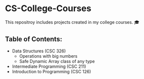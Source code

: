 # CS-College-Courses
This repositroy includes projects created in my college courses. :mortar_board:  

## Table of Contents:  
- Data Structures (CSC 326)
  - Operations with big numbers
  - Safe Dynamic Array class of any type
- Intermediate Programming (CSC 211) 
- Introduction to Programming (CSC 126)
